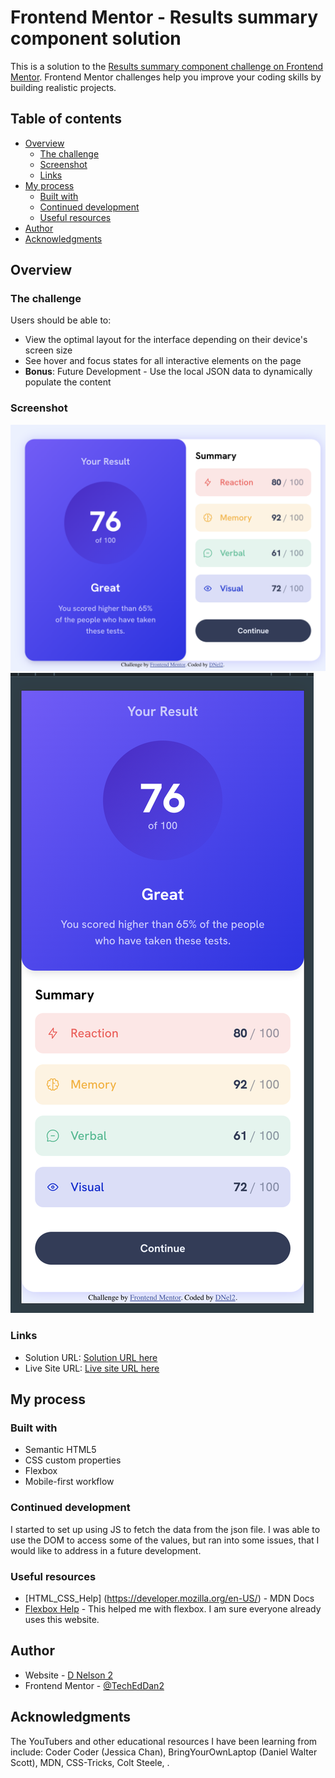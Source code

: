 # Frontend Mentor - Results summary component solution

This is a solution to the [Results summary component challenge on Frontend Mentor](https://www.frontendmentor.io/challenges/results-summary-component-CE_K6s0maV). Frontend Mentor challenges help you improve your coding skills by building realistic projects. 

## Table of contents

- [Overview](#overview)
  - [The challenge](#the-challenge)
  - [Screenshot](#screenshot)
  - [Links](#links)
- [My process](#my-process)
  - [Built with](#built-with)
  - [Continued development](#continued-development)
  - [Useful resources](#useful-resources)
- [Author](#author)
- [Acknowledgments](#acknowledgments)


## Overview

### The challenge

Users should be able to:

- View the optimal layout for the interface depending on their device's screen size
- See hover and focus states for all interactive elements on the page
- **Bonus**: Future Development - Use the local JSON data to dynamically populate the content

### Screenshot

![Final Verson Desktop](./assets/images/ScreenshotDesktop.png)
![Final Verson Mobile](./assets/images/ScreenshotMobile.png)

### Links

- Solution URL: [Solution URL here](https://github.com/TechEdDan2/Results_Summary)
- Live Site URL: [Live site URL here](https://techeddan2.github.io/Results_Summary/)

## My process

### Built with

- Semantic HTML5 
- CSS custom properties
- Flexbox
- Mobile-first workflow

### Continued development

I started to set up using JS to fetch the data from the json file. I was able to use the DOM to access some of the values, but ran into some issues, that I would like to address in a future development. 

### Useful resources

- [HTML_CSS_Help] (https://developer.mozilla.org/en-US/) - MDN Docs 
- [Flexbox Help](https://css-tricks.com/snippets/css/a-guide-to-flexbox/) - This helped me with flexbox. I am sure everyone already uses this website. 

## Author

- Website - [D Nelson 2](TBD)
- Frontend Mentor - [@TechEdDan2](https://www.frontendmentor.io/profile/TechEdDan2)

## Acknowledgments
The YouTubers and other educational resources I have been learning from include: Coder Coder (Jessica Chan), BringYourOwnLaptop (Daniel Walter Scott), MDN, CSS-Tricks, Colt Steele,  .  

